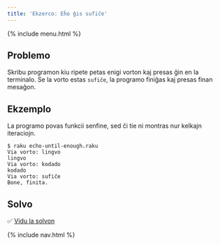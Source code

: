 ```yaml
---
title: 'Ekzerco: Eĥo ĝis sufiĉe'
---
```


{% include menu.html %}

## Problemo

Skribu programon kiu ripete petas enigi vorton kaj presas ĝin en la terminalo. Se la vorto estas `sufiĉe`, la programo finiĝas kaj presas finan mesaĝon.

## Ekzemplo

La programo povas funkcii senfine, sed ĉi tie ni montras nur kelkajn iteraciojn.
```console
$ raku echo-until-enough.raku
Via vorto: lingvo
lingvo
Via vorto: kodado
kodado
Via vorto: sufiĉe
Bone, finita.
```

## Solvo

✅ [Vidu la solvon](solution)

{% include nav.html %}